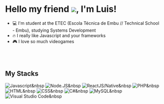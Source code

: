 <h1 align="left"> Hello my friend <img src="https://raw.githubusercontent.com/kaueMarques/kaueMarques/master/hi.gif">, I'm Luis! </h1>

- 💻 I'm student at the ETEC (Escola Técnica de Embu // Technical School - Embu), studying Systems Development
- 🔥 I really like Javascript and your frameworks
- 🎮 I love so much videogames

<br><br>

<h2> My Stacks </h2>

![Javascript](https://img.shields.io/badge/-Javascript-05122A?style=flat&logo=javascript)&nbsp
![Node.JS](https://img.shields.io/badge/-Node.JS-05122A?style=flat&logo=node.js)&nbsp
![ReactJS/Native](https://img.shields.io/badge/-React-05122A?style=flat&logo=react)&nbsp
![PHP](https://img.shields.io/badge/-PHP-05122A?style=flat&logo=php)&nbsp
![HTML](https://img.shields.io/badge/-HTML-05122A?style=flat&logo=html5)&nbsp
![CSS](https://img.shields.io/badge/-CSS-05122A?style=flat&logo=css3)&nbsp
![C#](https://img.shields.io/badge/-C#-05122A?style=flat&logo=c#)&nbsp
![MySQL](https://img.shields.io/badge/-MySQL-05122A?style=flat&logo=mysql)&nbsp
![Visual Studio Code](https://img.shields.io/badge/-Javascript-05122A?style=flat&logo=visualstudiocode&logoColor=007ACC)&nbsp


<!---
--->
